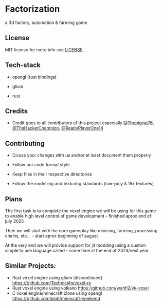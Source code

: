 # Factorization

a 3d factory, automation & farming game

## License

MIT license for more info see [LICENSE](https://github.com/MuffinGroup/Factorization/blob/main/LICENSE)

## Tech-stack

- opengl (rust bindings)

- glium

- rust

## Credits

- Credit goes to all contributors of this project especially [@Thepigcat76](https://github.com/Thepigcat76), [@TheHackerChampion](https://github.com/TheHackerChampion), [@ReadyPlayerOne14](https://github.com/ReadyPlayerOne14)

[comment]: <> (- Additional credits to [voxel-rs]https://github.com/Technici4n/voxel-rs) 

## Contributing

- Dicuss your changes with us and/or at least document them properly

- Follow our code format style

- Keep files in their respective directories

- Follow the modelling and texturing standards (low-poly & 16x textures)

## Plans

The first task is to complete the voxel engine we will be using for this game to enable high level control of game development - finished aprox end of july 2023

Then we will start with the core gameplay like minining, farming, processing chains, etc... - start aprox beginning of august

At the very end we will provide support for jit modding using a custom simple to use language called  - some time at the end of 2023/next year

## Similar Projects:

- Rust voxel engine using glium (discontinued) https://github.com/Technici4n/voxel-rs
- Rust voxel engine using volkano https://github.com/wahfl2/vk-voxel
- C voxel engine/minecraft clone using opengl https://github.com/jdah/minecraft-weekend
